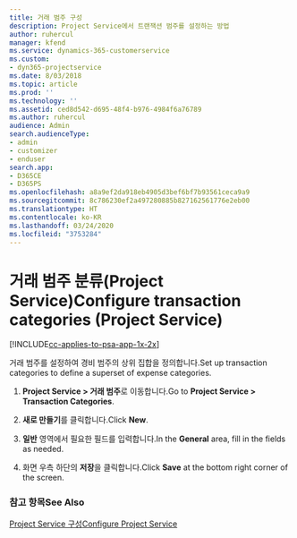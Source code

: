 ```yaml
---
title: 거래 범주 구성
description: Project Service에서 트랜잭션 범주를 설정하는 방법
author: ruhercul
manager: kfend
ms.service: dynamics-365-customerservice
ms.custom:
- dyn365-projectservice
ms.date: 8/03/2018
ms.topic: article
ms.prod: ''
ms.technology: ''
ms.assetid: ced8d542-d695-48f4-b976-4984f6a76789
ms.author: ruhercul
audience: Admin
search.audienceType:
- admin
- customizer
- enduser
search.app:
- D365CE
- D365PS
ms.openlocfilehash: a8a9ef2da918eb4905d3bef6bf7b93561ceca9a9
ms.sourcegitcommit: 8c786230ef2a497280885b827162561776e2eb00
ms.translationtype: HT
ms.contentlocale: ko-KR
ms.lasthandoff: 03/24/2020
ms.locfileid: "3753284"
---
```

# <a name="configure-transaction-categories-project-service"></a><span data-ttu-id="eb9fb-103">거래 범주 분류(Project Service)</span><span class="sxs-lookup"><span data-stu-id="eb9fb-103">Configure transaction categories (Project Service)</span></span>

[!INCLUDE[cc-applies-to-psa-app-1x-2x](../includes/cc-applies-to-psa-app-1x-2x.md)]

<span data-ttu-id="eb9fb-104">거래 범주를 설정하여 경비 범주의 상위 집합을 정의합니다.</span><span class="sxs-lookup"><span data-stu-id="eb9fb-104">Set up transaction categories to define a superset of expense categories.</span></span>  
  
1.  <span data-ttu-id="eb9fb-105">**Project Service > 거래 범주**로 이동합니다.</span><span class="sxs-lookup"><span data-stu-id="eb9fb-105">Go to **Project Service > Transaction Categories**.</span></span>  
  
2.  <span data-ttu-id="eb9fb-106">**새로 만들기**를 클릭합니다.</span><span class="sxs-lookup"><span data-stu-id="eb9fb-106">Click **New**.</span></span>  
  
3.  <span data-ttu-id="eb9fb-107">**일반** 영역에서 필요한 필드를 입력합니다.</span><span class="sxs-lookup"><span data-stu-id="eb9fb-107">In the **General** area, fill in the fields as needed.</span></span>  
  
4.  <span data-ttu-id="eb9fb-108">화면 우측 하단의 **저장**을 클릭합니다.</span><span class="sxs-lookup"><span data-stu-id="eb9fb-108">Click **Save** at the bottom right corner of the screen.</span></span>  
  
### <a name="see-also"></a><span data-ttu-id="eb9fb-109">참고 항목</span><span class="sxs-lookup"><span data-stu-id="eb9fb-109">See Also</span></span>  
 [<span data-ttu-id="eb9fb-110">Project Service 구성</span><span class="sxs-lookup"><span data-stu-id="eb9fb-110">Configure Project Service</span></span>](../project-service/configure.md)
